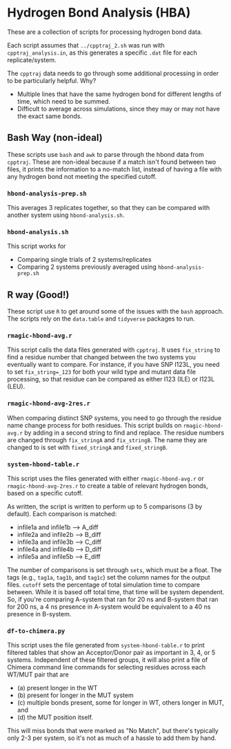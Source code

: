 # Hydrogen Bond Analysis (HBA)

These are a collection of scripts for processing hydrogen bond data.

Each script assumes that `../cpptraj_2.sh` was run with `cpptraj_analysis.in`,
as this generates a specific `.dat` file for each replicate/system.

The `cpptraj` data needs to go through some additional processing in order to
be particularly helpful. Why?
* Multiple lines that have the same hydrogen bond for different lengths of time, which need to be summed.
* Difficult to average across simulations, since they may or may not have the exact same bonds.

## Bash Way (non-ideal)
These scripts use `bash` and `awk` to parse through the hbond data from `cpptraj`.
These are non-ideal because if a match isn't found between two files, it prints
the information to a no-match list, instead of having a file with any hydrogen
bond not meeting the specified cutoff.

### `hbond-analysis-prep.sh`
This averages 3 replicates together, so that they can be compared with another
system using `hbond-analysis.sh`.

### `hbond-analysis.sh`
This script works for
- Comparing single trials of 2 systems/replicates
- Comparing 2 systems previously averaged using `hbond-analysis-prep.sh`

## R way (Good!)
These script use `R` to get around some of the issues with the `bash` approach.
The scripts rely on the `data.table` and `tidyverse` packages to run.

### `rmagic-hbond-avg.r`
This script calls the data files generated with `cpptraj`.
It uses `fix_string` to find a residue number that changed between the two
systems you eventually want to compare.
For instance, if you have SNP I123L, you need to set `fix_string=_123` for both
your wild type and mutant data file processing, so that residue can be compared
as either I123 (ILE) or I123L (LEU).

### `rmagic-hbond-avg-2res.r`
When comparing distinct SNP systems, you need to go through the residue name
change process for both residues.
This script builds on `rmagic-hbond-avg.r` by adding in a second string to find
and replace.
The residue numbers are changed through `fix_stringA` and `fix_stringB`.
The name they are changed to is set with `fixed_stringA` and `fixed_stringB`.

### `system-hbond-table.r`
This script uses the files generated with either `rmagic-hbond-avg.r` or
`rmagic-hbond-avg-2res.r` to create a table of relevant hydrogen bonds, based
on a specific cutoff.

As written, the script is written to perform up to 5 comparisons (3 by default).
Each comparison is matched:
  - infile1a and infile1b --> A_diff
  - infile2a and infile2b --> B_diff
  - infile3a and infile3b --> C_diff
  - infile4a and infile4b --> D_diff
  - infile5a and infile5b --> E_diff

The number of comparisons is set through `sets`, which must be a float.
The tags (e.g., `tag1a`, `tag1b`, and `tag1c`) set the column names for the
output files.
`cutoff` sets the percentage of total simulation time to compare between.
While it is based off total time, that time will be system dependent.
So, if you're comparing A-system that ran for 20 ns and B-system that ran for
200 ns, a 4 ns presence in A-system would be equivalent to a 40 ns presence in
B-system.

### `df-to-chimera.py`
This script uses the file generated from `system-hbond-table.r` to print
filtered tables that show an Acceptor/Donor pair as important in 3, 4, or 5
systems.
Independent of these filtered groups, it will also print a file of Chimera
command line commands for selecting residues across each WT/MUT pair that are
- (a) present longer in the WT
- (b) present for longer in the MUT system
- (c) multiple bonds present, some for longer in WT, others longer in MUT, and
- (d) the MUT position itself.

This will miss bonds that were marked as "No Match", but there's typically
only 2-3 per system, so it's not as much of a hassle to add them by hand.
